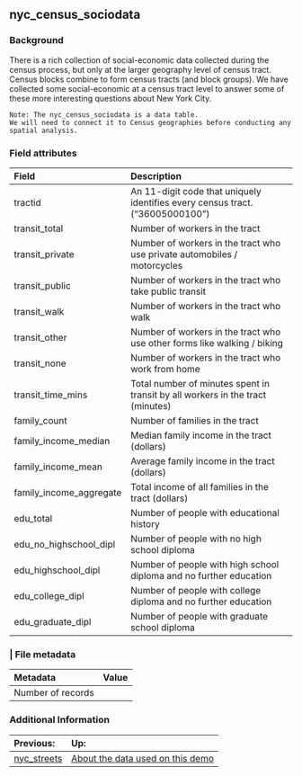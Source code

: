 ## nyc\_census\_sociodata

### Background
There is a rich collection of social-economic data collected during the census process, but only at the larger geography level of census tract. Census blocks combine to form census tracts (and block groups). We have collected some social-economic at a census tract level to answer some of these more interesting questions about New York City.

```
Note: The nyc_census_sociodata is a data table. 
We will need to connect it to Census geographies before conducting any spatial analysis.
```

### Field attributes
| Field | Description |
| :-------- | :---------- |
| tractid | An 11-digit code that uniquely identifies every census tract. (“36005000100”) |
| transit_total | Number of workers in the tract |
| transit_private | Number of workers in the tract who use private automobiles / motorcycles |
| transit_public | Number of workers in the tract who take public transit |
| transit_walk | Number of workers in the tract who walk |
| transit_other | Number of workers in the tract who use other forms like walking / biking |
| transit_none | Number of workers in the tract who work from home |
| transit\_time\_mins | Total number of minutes spent in transit by all workers in the tract (minutes) |
| family_count | Number of families in the tract |
| family\_income\_median | Median family income in the tract (dollars) |
| family\_income\_mean | Average family income in the tract (dollars) |
| family\_income\_aggregate | Total income of all families in the tract (dollars) |
| edu_total | Number of people with educational history |
| edu\_no\_highschool\_dipl | Number of people with no high school diploma |
| edu\_highschool\_dipl | Number of people with high school diploma and no further education |
| edu\_college\_dipl | Number of people with college diploma and no further education |
| edu\_graduate\_dipl | Number of people with graduate school diploma |

### | File metadata
| Metadata | Value |
| :------- | :---- |
| Number of records | |

### Additional Information

| Previous: | Up: |
| :-------- | :---- |
| [nyc_streets](/data/nyc/nyc_streets.md) | [About the data used on this demo](/ABOUTDATA.md) |
